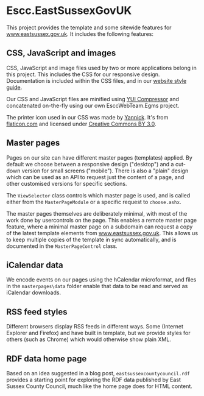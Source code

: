 Escc.EastSussexGovUK
====================

This project provides the template and some sitewide features for www.eastsussex.gov.uk. It includes the following features:

CSS, JavaScript and images
--------------------------

CSS, JavaScript and image files used by two or more applications belong in this project. This includes the CSS for our responsive design. Documentation is included within the CSS files, and in our [website style guide](https://github.com/east-sussex-county-council/Escc.WebsiteStyleGuide).

Our CSS and JavaScript files are minified using [YUI Compressor](https://github.com/yui/yuicompressor) and concatenated on-the-fly using our own EsccWebTeam.Egms project. 

The printer icon used in our CSS was made by [Yannick](http://yanlu.de). It's from [flaticon.com](http://www.flaticon.com) and licensed under [Creative Commons BY 3.0](http://creativecommons.org/licenses/by/3.0/).

Master pages
------------

Pages on our site can have different master pages (templates) applied. By default we choose between a responsive design ("desktop") and a cut-down version for small screens ("mobile"). There is also a "plain" design which can be used as an API to request just the content of a page, and other customised versions for specific sections.

The `ViewSelector` class controls which master page is used, and is called either from the `MasterPageModule` or a specific request to `choose.ashx`.

The master pages themselves are deliberately minimal, with most of the work done by usercontrols on the page. This enables a remote master page feature, where a minimal master page on a subdomain can request a copy of the latest template elements from www.eastsussex.gov.uk. This allows us to keep multiple copies of the template in sync automatically, and is documented in the `MasterPageControl` class.

iCalendar data
--------------

We encode events on our pages using the hCalendar microformat, and files in the `masterpages\data` folder enable that data to be read and served as iCalendar downloads.

RSS feed styles
---------------

Different browsers display RSS feeds in different ways. Some (Internet Explorer and Firefox) and have built in template, but we provide styles for others (such as Chrome) which would otherwise show plain XML.

RDF data home page
------------------

Based on an idea suggested in a blog post, `eastsussexcountycouncil.rdf` provides a starting point for exploring the RDF data published by East Sussex County Council, much like the home page does for HTML content.